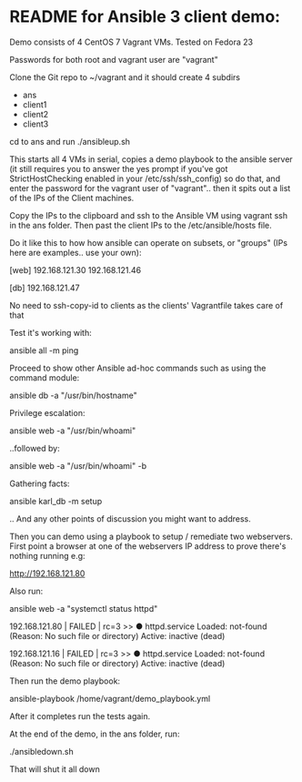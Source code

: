 README for Ansible 3 client demo:
=================================


Demo consists of 4 CentOS 7 Vagrant VMs.  Tested on Fedora 23

Passwords for both root and vagrant user are "vagrant"

Clone the Git repo to ~/vagrant and it should create 4 subdirs

- ans
- client1
- client2
- client3

cd to ans and run ./ansibleup.sh

This starts all 4 VMs in serial, copies a demo playbook to the ansible
server (it still requires you to answer the yes prompt if you've got
StrictHostChecking enabled in your /etc/ssh/ssh_config) so do that,
and enter the password for the vagrant user of "vagrant"..
then it spits out a list of the IPs of the Client machines.

Copy the IPs to the clipboard and ssh to the Ansible VM using vagrant ssh 
in the ans folder.  Then past the client IPs to the /etc/ansible/hosts file.

Do it like this to how how ansible can operate on subsets, or "groups"
(IPs here are examples.. use your own):

[web]
192.168.121.30
192.168.121.46

[db]
192.168.121.47

No need to ssh-copy-id to clients as the clients' Vagrantfile takes care
of that

Test it's working with:

ansible all -m ping

Proceed to show other Ansible ad-hoc commands such as using the command module:

ansible db -a "/usr/bin/hostname"

Privilege escalation:

ansible web -a "/usr/bin/whoami"

..followed by: 

ansible web -a "/usr/bin/whoami" -b

Gathering facts:

ansible karl_db -m setup

.. And any other points of discussion you might want to address.

Then you can demo using a playbook to setup / remediate two webservers. First 
point a browser at one of the webservers IP address to prove there's nothing
running e.g:

http://192.168.121.80

Also run:

ansible web -a "systemctl status httpd"

192.168.121.80 | FAILED | rc=3 >>
● httpd.service
   Loaded: not-found (Reason: No such file or directory)
   Active: inactive (dead)

192.168.121.16 | FAILED | rc=3 >>
● httpd.service
   Loaded: not-found (Reason: No such file or directory)
   Active: inactive (dead)

Then run the demo playbook:

ansible-playbook /home/vagrant/demo_playbook.yml

After it completes run the tests again.

At the end of the demo, in the ans folder, run:

./ansibledown.sh

That will shut it all down



